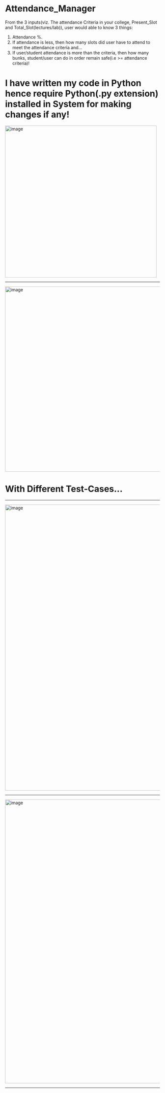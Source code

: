 # Attendance_Manager

From the 3 inputs(viz. The attendance Criteria in your college, Present_Slot and Total_Slot(lectures/lab)), user would able to know 3 things: 
1. Attendance %.
2. If attendance is less, then how many slots did user have to attend to meet the attendance criteria and...
3. If user/student attendance is more than the criteria, then how many bunks, student/user can do in order remain safe(i.e >= attendance criteria)!

# I have written my code in Python hence require Python(.py extension) installed in System for making changes if any!

<img width="493" alt="image" src="https://user-images.githubusercontent.com/70468773/203589273-79e8e9e4-0eac-47a2-9930-3cc17ecd97de.png">
<hr>
<img width="601" alt="image" src="https://user-images.githubusercontent.com/70468773/203589619-d60620c3-d253-45ca-8d79-32ebf76ed212.png">

# With Different Test-Cases...

<hr>
<img width="928" alt="image" src="https://user-images.githubusercontent.com/70468773/203587462-e20e9307-2c85-4199-989c-dcb9c70841fb.png">
<hr>
<img width="921" alt="image" src="https://user-images.githubusercontent.com/70468773/203587654-fe2eda93-6c97-44d9-9425-fb41e9069b40.png">
<hr>

